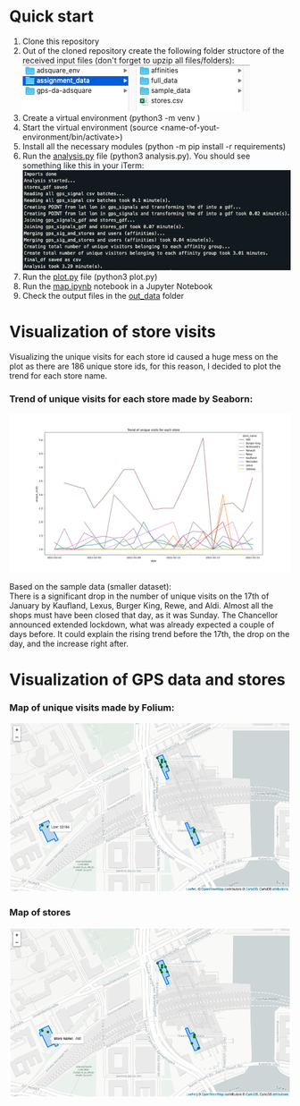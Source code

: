 # Quick start

1. Clone this repository
2. Out of the cloned repository create the following folder structore of the received input files (don't forget to upzip all files/folders):
   ![folder_structure](/images/folder_structure.png)
3. Create a virtual environment (python3 -m venv <name-of-your-environment>)
4. Start the virtual environment (source <name-of-yout-environment/bin/activate>)
5. Install all the necessary modules (python -m pip install -r requirements)
6. Run the [analysis.py](analysis.py) file (python3 analysis.py). You should see something like this in your iTerm:
   ![analysis](/images/analysis.png)
7. Run the [plot.py](plot.py) file (python3 plot.py)
8. Run the [map.ipynb](/notebooks/map.ipynb) notebook in a Jupyter Notebook
9. Check the output files in the [out_data](/out_data) folder

# Visualization of store visits

Visualizing the unique visits for each store id caused a huge mess on the plot as there are 186 unique store ids, for this reason, I decided to plot the trend for each store name.

### Trend of unique visits for each store made by Seaborn:

![trend_of_unique_visits](/out_data/trend_of_unique_visits.png)

Based on the sample data (smaller dataset): \
There is a significant drop in the number of unique visits on the 17th of January by Kaufland, Lexus, Burger King, Rewe, and Aldi. Almost all the shops must have been closed that day, as it was Sunday. The Chancellor announced extended lockdown, what was already expected a couple of days before. It could explain the rising trend before the 17th, the drop on the day, and the increase right after.

# Visualization of GPS data and stores

### Map of unique visits made by Folium:

![map_of_unique_visits](/images/map_of_unique_visits.png)

### Map of stores

![map_of_stores](/images/map_of_stores.png)
